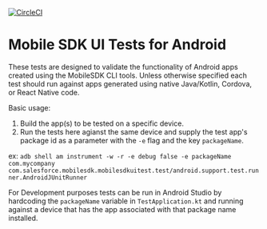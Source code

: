 [![CircleCI](https://circleci.com/gh/brandonpage/MobileSDKUITest/tree/master.svg?style=svg)](https://circleci.com/gh/brandonpage/MobileSDKUITest/tree/master)

#  Mobile SDK UI Tests for Android

These tests are designed to validate the functionality of Android apps created using the MobileSDK CLI tools.  Unless otherwise specified each test should run against apps generated using native Java/Kotlin, Cordova, or React Native code.

Basic usage:
1.  Build the app(s) to be tested on a specific device.
2.  Run the tests here agianst the same device and supply the test app's package id as a parameter with the `-e` flag and the key `packageName`.

ex:  `adb shell am instrument -w -r -e debug false -e packageName com.mycompany com.salesforce.mobilesdk.mobilesdkuitest.test/android.support.test.runner.AndroidJUnitRunner`

For Development purposes tests can be run in Android Studio by hardcoding the `packageName` variable in `TestApplication.kt` and running against a device that has the app associated with that package name installed. 
